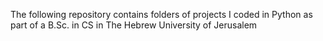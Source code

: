 The following repository contains folders of projects I coded in Python as part of a B.Sc. in CS in The Hebrew University of Jerusalem
